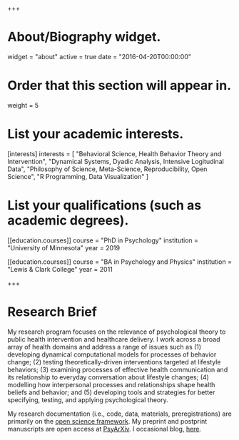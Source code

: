 +++
# About/Biography widget.
widget = "about"
active = true
date = "2016-04-20T00:00:00"

# Order that this section will appear in.
weight = 5

# List your academic interests.
[interests]
  interests = [
    "Behavioral Science, Health Behavior Theory and Intervention",
    "Dynamical Systems, Dyadic Analysis, Intensive Logitudinal Data",
    "Philosophy of Science, Meta-Science, Reproducibility, Open Science",
    "R Programming, Data Visualization"
  ]

# List your qualifications (such as academic degrees).
[[education.courses]]
  course = "PhD in Psychology"
  institution = "University of Minnesota"
  year = 2019

[[education.courses]]
  course = "BA in Psychology and Physics"
  institution = "Lewis & Clark College"
  year = 2011

+++

# Research Brief

My research program focuses on the relevance of psychological theory to public health intervention and healthcare delivery. I work across a broad array of health domains and address a range of issues such as (1) developing dynamical computational models for processes of behavior change; (2) testing theoretically-driven interventions targeted at lifestyle behaviors; (3) examining processes of effective health communication and its relationship to everyday conversation about lifestyle changes; (4) modelling how interpersonal processes and relationships shape health beliefs and behavior; and (5) developing tools and strategies for better specifying, testing, and applying psychological theory.

My research documentation (i.e., code, data, materials, preregistrations) are primarily on the [open science framework](https://osf.io/h5tve/). My preprint and postprint manuscripts are open access at [PsyArXiv](http://bit.ly/LennePsyArXiv). I occasional blog, [here](https://socialmethods.wordpress.com/).
